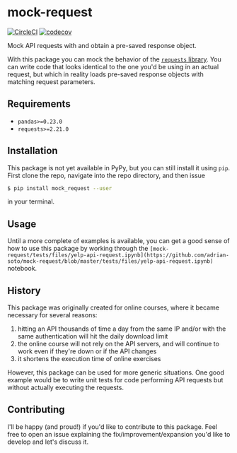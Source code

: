 # mock-request
[![CircleCI](https://circleci.com/gh/adrian-soto/mock-request.svg?style=svg)](https://circleci.com/gh/adrian-soto/mock-request)
[![codecov](https://codecov.io/gh/adrian-soto/mock-request/branch/master/graph/badge.svg)](https://codecov.io/gh/adrian-soto/mock-request)

Mock API requests with and obtain a pre-saved response object.

With this package you can mock the behavior of the [`requests` library](https://requests.readthedocs.io/en/master/). You can write code that looks identical to the one you'd be using in an actual request, but which in reality loads pre-saved response objects with matching request parameters.


## Requirements
- `pandas>=0.23.0`
- `requests>=2.21.0`


## Installation
This package is not yet available in PyPy, but you can still install it using `pip`. First clone the repo, navigate into the repo directory, and then issue
```sh
$ pip install mock_request --user
```
in your terminal.


## Usage
Until a more complete of examples is available, you can get a good sense of how to use this package by working through the `[mock-request/tests/files/yelp-api-request.ipynb](https://github.com/adrian-soto/mock-request/blob/master/tests/files/yelp-api-request.ipynb)` notebook.


## History
This package was originally created for online courses, where it became necessary for several reasons:
1. hitting an API thousands of time a day from the same IP and/or with the same authentication will hit the daily download limit
1. the online course will not rely on the API servers, and will continue to work even if they're down or if the API changes
1. it shortens the execution time of online exercises

However, this package can be used for more generic situations. One good example would be to write unit tests for code performing API requests but without actually executing the requests.

## Contributing
I'll be happy (and proud!) if you'd like to contribute to this package. Feel free to open an issue explaining the fix/improvement/expansion you'd like to develop and let's discuss it.
